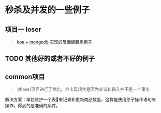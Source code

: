 # 秒杀及并发的一些例子

## 项目一 loser

> [koa + mongodb 实现的反面版超卖例子](https://github.com/nodejs-viathink/seckill/tree/master/loser)


## TODO 其他好的或者不好的例子

## common项目

> 对loser项目进行了优化，会出现超卖是因为查询和插入并不是一个事务

解决方案：单独维护一个表来记录和更新商品数量，这样能使用原子操作语句来操作，得到的是准确的条件。
